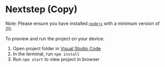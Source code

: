 
  # Nextstep (Copy)

  Note: Please ensure you have installed <code><a href="https://nodejs.org/en/download/">nodejs</a></code> with a minimum version of 20.

  To preview and run the project on your device:
  1) Open project folder in <a href="https://code.visualstudio.com/download">Visual Studio Code</a>
  2) In the terminal, run `npm install`
  3) Run `npm start` to view project in browser
  